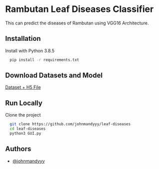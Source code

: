 
# Rambutan Leaf Diseases Classifier

This can predict the diseases of Rambutan using VGG16 Architecture.



## Installation

Install with Python 3.8.5

```bash
  pip install -r requirements.txt
```
    
## Download Datasets and Model

[Dataset + H5 File](https://www.mediafire.com/file/d2p54q9yvtfm792/datasets_model.zip/file)


## Run Locally

Clone the project

```bash
  git clone https://github.com/johnmandyyy/leaf-diseases
  cd leaf-diseases
  python3 GUI.py
```



## Authors

- [@johnmandyyy](https://www.github.com/johnmandyyy)

